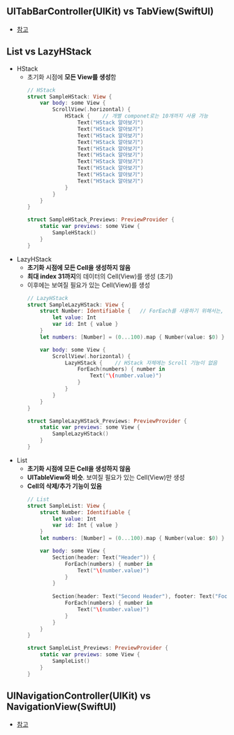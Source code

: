## UITabBarController(UIKit) vs TabView(SwiftUI)
- [참고](https://github.com/Jinoo9622/iOS/blob/master/Chapter5/03_CafeApp%26SwiftUI/Samples/UITabBarController_TabView.playground/Contents.swift)

## List vs LazyHStack
- HStack
  - 초기화 시점에 **모든 View를 생성**함
    ```swift
    // HStack
    struct SampleHStack: View {
        var body: some View {
            ScrollView(.horizontal) {
                HStack {    // 개별 componet로는 10개까지 사용 가능
                    Text("HStack 알아보기")
                    Text("HStack 알아보기")
                    Text("HStack 알아보기")
                    Text("HStack 알아보기")
                    Text("HStack 알아보기")
                    Text("HStack 알아보기")
                    Text("HStack 알아보기")
                    Text("HStack 알아보기")
                    Text("HStack 알아보기")
                    Text("HStack 알아보기")
                }
            }
        }
    }

    struct SampleHStack_Previews: PreviewProvider {
        static var previews: some View {
            SampleHStack()
        }
    }
    ```
- LazyHStack
  - **초기화 시점에 모든 Cell을 생성하지 않음**
  - **최대 index 31까지**의 데이터의 Cell(View)를 생성 (초기)
  - 이후에는 보여질 필요가 있는 Cell(View)를 생성
    ```swift
    // LazyHStack
    struct SampleLazyHStack: View {
        struct Number: Identifiable {   // ForEach를 사용하기 위해서는, Identifiable Protocol을 따라야함
            let value: Int
            var id: Int { value }
        }
        let numbers: [Number] = (0...100).map { Number(value: $0) }

        var body: some View {
            ScrollView(.horizontal) {
                LazyHStack {    // HStack 자체에는 Scroll 기능이 없음
                    ForEach(numbers) { number in
                        Text("\(number.value)")
                    }
                }
            }
        }
    }

    struct SampleLazyHStack_Previews: PreviewProvider {
        static var previews: some View {
            SampleLazyHStack()
        }
    }
    ```
- List
  - **초기화 시점에 모든 Cell을 생성하지 않음**
  - **UITableView와 비슷**. 보여질 필요가 있는 Cell(View)만 생성
  - **Cell의 삭제/추가 기능이 있음**
    ```swift
    // List
    struct SampleList: View {
        struct Number: Identifiable {
            let value: Int
            var id: Int { value }
        }
        let numbers: [Number] = (0...100).map { Number(value: $0) }

        var body: some View {
            Section(header: Text("Header")) {
                ForEach(numbers) { number in
                    Text("\(number.value)")
                }
            }
            
            Section(header: Text("Second Header"), footer: Text("Footer")) {
                ForEach(numbers) { number in
                    Text("\(number.value)")
                }
            }
        }
    }

    struct SampleList_Previews: PreviewProvider {
        static var previews: some View {
            SampleList()
        }
    }
    ```

## UINavigationController(UIKit) vs NavigationView(SwiftUI)
- [참고](https://github.com/Jinoo9622/iOS/blob/master/Chapter5/03_CafeApp%26SwiftUI/Sample.swift)
